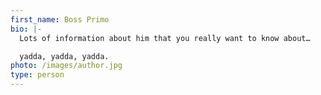 ```yaml
---
first_name: Boss Primo
bio: |-
  Lots of information about him that you really want to know about…

  yadda, yadda, yadda.
photo: /images/author.jpg
type: person
---
```


